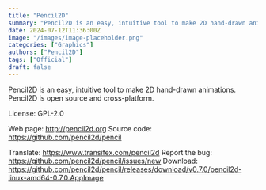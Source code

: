 ```yaml
---
title: "Pencil2D"
summary: "Pencil2D is an easy, intuitive tool to make 2D hand-drawn animations. Pencil2D is open source and cross-platform."
date: 2024-07-12T11:36:00Z
image: "/images/image-placeholder.png"
categories: ["Graphics"]
authors: ["Pencil2D"]
tags: ["Official"]
draft: false
---
```


Pencil2D is an easy, intuitive tool to make 2D hand-drawn animations. Pencil2D is open source and cross-platform.

License: GPL-2.0

Web page: <http://pencil2d.org>
Source code: <https://github.com/pencil2d/pencil>

Translate: <https://www.transifex.com/pencil2d>
Report the bug: <https://github.com/pencil2d/pencil/issues/new>
Download: <https://github.com/pencil2d/pencil/releases/download/v0.7.0/pencil2d-linux-amd64-0.7.0.AppImage>
